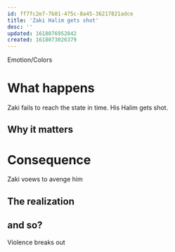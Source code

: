 ```yaml
---
id: ff7fc2e7-7b81-475c-8a45-36217821adce
title: 'Zaki Halim gets shot'
desc: ''
updated: 1618076952842
created: 1618073026379
---
```

Emotion/Colors
>

# What happens
Zaki fails to reach the state in time. His Halim gets shot.

##  Why it matters


# Consequence
Zaki voews to avenge him

## The realization

## and so?
Violence breaks out